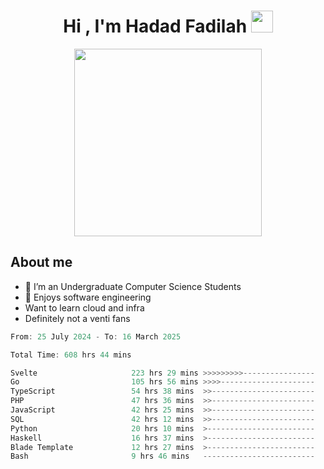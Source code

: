 <h1 align="center">Hi , I'm Hadad Fadilah <img src="https://media.giphy.com/media/hvRJCLFzcasrR4ia7z/giphy.gif" width="35"></h1>

<p align="center">
<img src="https://media.tenor.com/78dNivDemDAAAAAi/speech-bubble-venti.gif" width="300"/>    
</p>


##  About me
- 🔭 I’m an Undergraduate Computer Science Students
- 🌱 Enjoys software engineering
- Want to learn cloud and infra 
- Definitely not a venti fans

<!--START_SECTION:waka-->

```go
From: 25 July 2024 - To: 16 March 2025

Total Time: 608 hrs 44 mins

Svelte                     223 hrs 29 mins >>>>>>>>>----------------   36.47 %
Go                         105 hrs 56 mins >>>>---------------------   17.29 %
TypeScript                 54 hrs 38 mins  >>-----------------------   08.92 %
PHP                        47 hrs 36 mins  >>-----------------------   07.77 %
JavaScript                 42 hrs 25 mins  >>-----------------------   06.92 %
SQL                        42 hrs 12 mins  >>-----------------------   06.89 %
Python                     20 hrs 10 mins  >------------------------   03.29 %
Haskell                    16 hrs 37 mins  >------------------------   02.71 %
Blade Template             12 hrs 27 mins  >------------------------   02.03 %
Bash                       9 hrs 46 mins   -------------------------   01.59 %
```

<!--END_SECTION:waka-->




<!--
**Fadil-Tao/Fadil-Tao** is a ✨ _special_ ✨ repository because its `README.md` (this file) appears on your GitHub profile.


